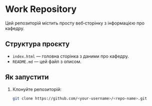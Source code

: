 # Work Repository

Цей репозиторій містить просту веб‑сторінку з інформацією про кафедру.

## Структура проєкту

- `index.html` — головна сторінка з даними про кафедру.
- `README.md` — цей файл з описом.

## Як запустити

1. Клонуйте репозиторій:
   ```bash
   git clone https://github.com/<your‑username>/<repo‑name>.git
